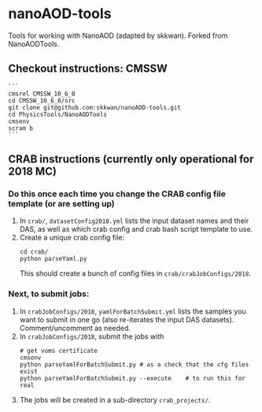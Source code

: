 # nanoAOD-tools
Tools for working with NanoAOD (adapted by skkwan). Forked from NanoAODTools.

## Checkout instructions: CMSSW

    ```	    
    cmsrel CMSSW_10_6_0
    cd CMSSW_10_6_0/src
    git clone git@github.com:skkwan/nanoAOD-tools.git
    cd PhysicsTools/NanoAODTools
    cmsenv	
    scram b
    ```	  

## CRAB instructions (currently only operational for 2018 MC)
   
### Do this once each time you change the CRAB config file template (or are setting up)
   1. In `crab/`, `datasetConfig2018.yml` lists the input dataset names and their DAS, as well as
      which crab config and crab bash script template to use. 
   2. Create a unique crab config file:
      ```
      cd crab/
      python parseYaml.py
      ```
      This should create a bunch of config files in `crab/crabJobConfigs/2018`.

### Next, to submit jobs:
   1. In `crabJobConfigs/2018`, `yamlForBatchSubmit.yml` lists the samples you want to submit 
      in one go (also re-iterates the input DAS datasets). Comment/uncomment as needed.
   2. In `crabJobConfigs/2018`, submit the jobs with
      ```
      # get voms certificate
      cmsenv
      python parseYamlForBatchSubmit.py # as a check that the cfg files exist
      python parseYamlForBatchSubmit.py --execute    # to run this for real
      ````
   3. The jobs will be created in a sub-directory `crab_projects/`.